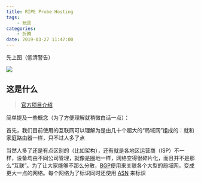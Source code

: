 ```yaml
---
title: RIPE Probe Hosting
tags: 
    - 玩具
categories:
    - 折腾
date: 2019-03-27 11:47:00
---
```


先上图（低清警告）

![](/images/media/ripe_probe.jpg)

## 这是什么

> [官方项目介绍](https://atlas.ripe.net)

简单提及一些概念（为了方便理解就稍微白话一点）：

首先，我们目前使用的互联网可以理解为是由几十个超大的“局域网”组成的：就和家庭路由器一样，只不过人多了点

当然人多了还是有点区别的（比如架构），还有就是各地区运营商（ISP）不一样，设备均由不同公司管理，就像是圈地一样，网络变得很碎片化，而且并不是那么“互联”。为了让大家能够不那么分散，[BGP]([https://zh.wikipedia.org/wiki/边界网关协议](https://zh.wikipedia.org/wiki/%E8%BE%B9%E7%95%8C%E7%BD%91%E5%85%B3%E5%8D%8F%E8%AE%AE))便用来关联各个大型的局域网，变成更大一点的网络。每个网络为了标识同时还使用 [ASN](https://zh.wikipedia.org/wiki/%E8%87%AA%E6%B2%BB%E7%B3%BB%E7%BB%9F) 来标识
<!--stackedit_data:
eyJoaXN0b3J5IjpbMjA1NjEwNjczMl19
-->